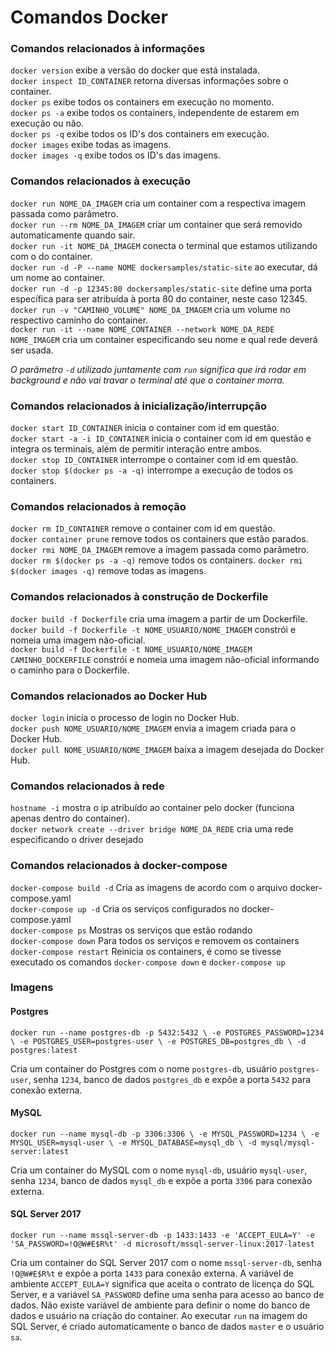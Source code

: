 # Comandos Docker

### Comandos relacionados à informações

`docker version`   exibe a versão do docker que está instalada.  
`docker inspect ID_CONTAINER`    retorna diversas informações sobre o container.  
`docker ps`   exibe todos os containers em execução no momento.  
`docker ps -a`   exibe todos os containers, independente de estarem em execução ou não.   
`docker ps -q`   exibe todos os ID's dos containers em execução.  
`docker images`   exibe todas as imagens.   
`docker images -q`   exibe todos os ID's das imagens.  



### Comandos relacionados à execução

`docker run NOME_DA_IMAGEM`   cria um container com a respectiva imagem passada como parâmetro.  
`docker run --rm NOME_DA_IMAGEM`   criar um container que será removido automaticamente quando sair.  
`docker run -it NOME_DA_IMAGEM`   conecta o terminal que estamos utilizando com o do container.  
`docker run -d -P --name NOME dockersamples/static-site`   ao executar, dá um nome ao container.  
`docker run -d -p 12345:80 dockersamples/static-site`   define uma porta específica para ser atribuída à porta 80 do container, neste caso 12345.  
`docker run -v "CAMINHO_VOLUME" NOME_DA_IMAGEM`   cria um volume no respectivo caminho do container.  
`docker run -it --name NOME_CONTAINER --network NOME_DA_REDE NOME_IMAGEM`   cria um container especificando seu nome e qual rede deverá ser usada.  

*O parâmetro `-d` utilizado juntamente com `run` significa que irá rodar em background e não vai travar o terminal até que o container morra.*  

### Comandos relacionados à inicialização/interrupção

`docker start ID_CONTAINER`   inicia o container com id em questão.  
`docker start -a -i ID_CONTAINER`   inicia o container com id em questão e integra os terminais, além de permitir interação entre ambos.  
`docker stop ID_CONTAINER`   interrompe o container com id em questão.  
`docker stop $(docker ps -a -q)`   interrompe a execução de todos os containers. 

### Comandos relacionados à remoção

`docker rm ID_CONTAINER`   remove o container com id em questão.  
`docker container prune`   remove todos os containers que estão parados.  
`docker rmi NOME_DA_IMAGEM`   remove a imagem passada como parâmetro.  
`docker rm $(docker ps -a -q)`   remove todos os containers. 
`docker rmi $(docker images -q)`   remove todas as imagens. 
### Comandos relacionados à construção de Dockerfile

`docker build -f Dockerfile`   cria uma imagem a partir de um Dockerfile.  
`docker build -f Dockerfile -t NOME_USUARIO/NOME_IMAGEM`   constrói e nomeia uma imagem não-oficial.  
`docker build -f Dockerfile -t NOME_USUARIO/NOME_IMAGEM CAMINHO_DOCKERFILE`   constrói e nomeia uma imagem não-oficial informando o caminho para o Dockerfile.  

### Comandos relacionados ao Docker Hub

`docker login`   inicia o processo de login no Docker Hub.  
`docker push NOME_USUARIO/NOME_IMAGEM`   envia a imagem criada para o Docker Hub.  
`docker pull NOME_USUARIO/NOME_IMAGEM`   baixa a imagem desejada do Docker Hub.  


### Comandos relacionados à rede

`hostname -i`   mostra o ip atribuído ao container pelo docker (funciona apenas dentro do container).  
`docker network create --driver bridge NOME_DA_REDE`   cria uma rede especificando o driver desejado

### Comandos relacionados à docker-compose

`docker-compose build -d`   Cria as imagens de acordo com o arquivo docker-compose.yaml  
`docker-compose up -d`   Cria os serviços configurados no docker-compose.yaml  
`docker-compose ps`   Mostras os serviços que estão rodando  
`docker-compose down`   Para todos os serviços e removem os containers  
`docker-compose restart` Reinicia os containers, é como se tivesse executado os comandos `docker-compose down` e `docker-compose up`  

### Imagens

#### Postgres

`docker run --name postgres-db -p 5432:5432 \
-e POSTGRES_PASSWORD=1234 \
-e POSTGRES_USER=postgres-user \
-e POSTGRES_DB=postgres_db \
-d postgres:latest`  

Cria um container do Postgres com o nome `postgres-db`, usuário `postgres-user`, senha `1234`, banco de dados `postgres_db` e expõe a porta `5432` para conexão externa.  

#### MySQL

`docker run --name mysql-db -p 3306:3306 \
-e MYSQL_PASSWORD=1234 \
-e MYSQL_USER=mysql-user \
-e MYSQL_DATABASE=mysql_db \
-d mysql/mysql-server:latest` 

Cria um container do MySQL com o nome `mysql-db`, usuário `mysql-user`, senha `1234`, banco de dados `mysql_db` e expõe a porta `3306` para conexão externa.  

#### SQL Server 2017

`docker run --name mssql-server-db -p 1433:1433 -e 'ACCEPT_EULA=Y' -e 'SA_PASSWORD=!Q@W#E$R%t' -d microsoft/mssql-server-linux:2017-latest`  

Cria um container do SQL Server 2017 com o nome `mssql-server-db`, senha `!Q@W#E$R%t` e expõe a porta `1433` para conexão externa.
A variável de ambiente `ACCEPT_EULA=Y` significa que aceita o contrato de licença do SQL Server, e a variável `SA_PASSWORD` define uma senha para acesso ao banco de dados. Não existe variável de ambiente para definir o nome do banco de dados e usuário na criação do container. Ao executar `run` na imagem do SQL Server, é criado automaticamente o banco de dados `master` e o usuário `sa`.  
